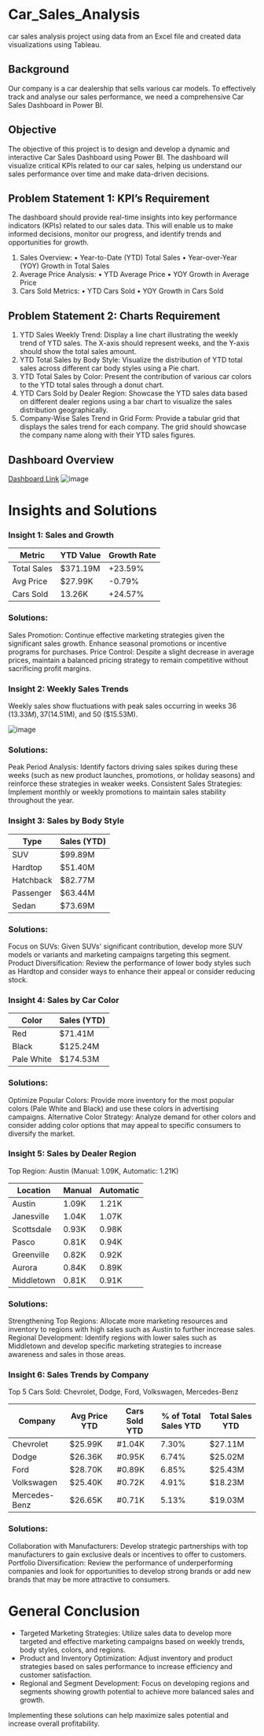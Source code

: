 # Car_Sales_Analysis
car sales analysis project using data from an Excel file and created data visualizations using Tableau.
## Background
Our company is a car dealership that sells various car models. To effectively track and analyse our sales performance, we need a comprehensive Car Sales Dashboard in Power BI. 
## Objective
The objective of this project is to design and develop a dynamic and interactive Car Sales Dashboard using Power BI. The dashboard will visualize critical KPIs related to our car sales, helping us understand our sales performance over time and make data-driven decisions.
## Problem Statement 1: KPI’s Requirement
The dashboard should provide real-time insights into key performance indicators (KPIs) related to our sales data. This will enable us to make informed decisions, monitor our progress, and identify trends and opportunities for growth.
1.	Sales Overview:
•	Year-to-Date (YTD) Total Sales
•	Year-over-Year (YOY) Growth in Total Sales
2.	Average Price Analysis:
•	YTD Average Price
•	YOY Growth in Average Price
3.	Cars Sold Metrics:
•	YTD Cars Sold
•	YOY Growth in Cars Sold
## Problem Statement 2: Charts Requirement
1.	YTD Sales Weekly Trend: Display a line chart illustrating the weekly trend of YTD sales. The X-axis should represent weeks, and the Y-axis should show the total sales amount.
2.	YTD Total Sales by Body Style: Visualize the distribution of YTD total sales across different car body styles using a Pie chart.
3.	YTD Total Sales by Color: Present the contribution of various car colors to the YTD total sales through a donut chart.
4.	YTD Cars Sold by Dealer Region: Showcase the YTD sales data based on different dealer regions using a bar chart to visualize the sales distribution geographically.
5.	Company-Wise Sales Trend in Grid Form: Provide a tabular grid that displays the sales trend for each company. The grid should showcase the company name along with their YTD sales figures.

## Dashboard Overview
[Dashboard Link](https://public.tableau.com/views/CarSalesDashboard_17149780933690/Dashboard1?:language=en-US&:sid=&:display_count=n&:origin=viz_share_link)
![image](https://github.com/Ruzsel/Car-Sales-Analysis-Tableau/assets/150054552/e9bc58c5-1574-4cf7-99ac-760ce6fb1a6a)

# Insights and Solutions
### Insight 1: Sales and Growth

| Metric             | YTD Value     | Growth Rate     |
|------------------- |-------------- |-----------------|
| Total Sales        | $371.19M      | +23.59%         |
| Avg Price          | $27.99K       | -0.79%          |
| Cars Sold          | 13.26K        | +24.57%         |

### Solutions:

Sales Promotion: Continue effective marketing strategies given the significant sales growth. Enhance seasonal promotions or incentive programs for purchases.
Price Control: Despite a slight decrease in average prices, maintain a balanced pricing strategy to remain competitive without sacrificing profit margins.

### Insight 2: Weekly Sales Trends
Weekly sales show fluctuations with peak sales occurring in weeks 36 ($13.33M), 37 ($14.51M), and 50 ($15.53M).

![image](https://github.com/Ruzsel/Car-Sales-Analysis-Tableau/assets/150054552/703e9a48-a52f-49bd-b80b-600f4069318b)

### Solutions:

Peak Period Analysis: Identify factors driving sales spikes during these weeks (such as new product launches, promotions, or holiday seasons) and reinforce these strategies in weaker weeks.
Consistent Sales Strategies: Implement monthly or weekly promotions to maintain sales stability throughout the year.

### Insight 3: Sales by Body Style

| Type        | Sales (YTD)  |
|-------------|--------------|
| SUV         | $99.89M      |
| Hardtop     | $51.40M      |
| Hatchback   | $82.77M      |
| Passenger   | $63.44M      |
| Sedan       | $73.69M      |

### Solutions:

Focus on SUVs: Given SUVs' significant contribution, develop more SUV models or variants and marketing campaigns targeting this segment.
Product Diversification: Review the performance of lower body styles such as Hardtop and consider ways to enhance their appeal or consider reducing stock.

### Insight 4: Sales by Car Color

| Color       | Sales (YTD)  |
|-------------|--------------|
| Red         | $71.41M      |
| Black       | $125.24M     |
| Pale White  | $174.53M     |

### Solutions:

Optimize Popular Colors: Provide more inventory for the most popular colors (Pale White and Black) and use these colors in advertising campaigns.
Alternative Color Strategy: Analyze demand for other colors and consider adding color options that may appeal to specific consumers to diversify the market.

### Insight 5: Sales by Dealer Region
Top Region: Austin (Manual: 1.09K, Automatic: 1.21K)

| Location    | Manual   | Automatic  |
|-------------|----------|-----------|
| Austin      | 1.09K    | 1.21K     |
| Janesville  | 1.04K    | 1.07K     |
| Scottsdale  | 0.93K    | 0.98K     |
| Pasco       | 0.81K    | 0.94K     |
| Greenville  | 0.82K    | 0.92K     |
| Aurora      | 0.84K    | 0.89K     |
| Middletown  | 0.81K    | 0.91K     |

### Solutions:

Strengthening Top Regions: Allocate more marketing resources and inventory to regions with high sales such as Austin to further increase sales.
Regional Development: Identify regions with lower sales such as Middletown and develop specific marketing strategies to increase awareness and sales in those areas.

### Insight 6: Sales Trends by Company
Top 5 Cars Sold: Chevrolet, Dodge, Ford, Volkswagen, Mercedes-Benz

| Company        | Avg Price YTD | Cars Sold YTD | % of Total Sales YTD | Total Sales YTD |
|----------------|---------------|---------------|----------------------|-----------------|
| Chevrolet      | $25.99K       | #1.04K        | 7.30%                | $27.11M         |
| Dodge          | $26.36K       | #0.95K        | 6.74%                | $25.02M         |
| Ford           | $28.70K       | #0.89K        | 6.85%                | $25.43M         |
| Volkswagen     | $25.40K       | #0.72K        | 4.91%                | $18.23M         |
| Mercedes-Benz  | $26.65K       | #0.71K        | 5.13%                | $19.03M         |

### Solutions:

Collaboration with Manufacturers: Develop strategic partnerships with top manufacturers to gain exclusive deals or incentives to offer to customers.
Portfolio Diversification: Review the performance of underperforming companies and look for opportunities to develop strong brands or add new brands that may be more attractive to consumers.

# General Conclusion
- Targeted Marketing Strategies: Utilize sales data to develop more targeted and effective marketing campaigns based on weekly trends, body styles, colors, and regions.
- Product and Inventory Optimization: Adjust inventory and product strategies based on sales performance to increase efficiency and customer satisfaction.
- Regional and Segment Development: Focus on developing regions and segments showing growth potential to achieve more balanced sales and growth.

Implementing these solutions can help maximize sales potential and increase overall profitability.
